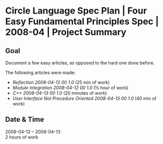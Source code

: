 ﻿Circle Language Spec Plan | Four Easy Fundamental Principles Spec | 2008-04 | Project Summary
=============================================================================================


Goal
----

Document a few easy articles, as opposed to the hard one done before.

The following articles were made:

- *Reflection  2008-04-12 00  1.0*  (25 min of work)
- *Module Integration  2008-04-12 00  1.0*  (½ hour of work)
- *C++  2008-04-13 00  1.0*  (20 minutes of work)
- *User Interface Not Procedure Oriented  2008-04-13 00  1.0*  (40 min of work)


Date & Time
-----------

2008-04-12 – 2008-04-13  
2 hours of work
